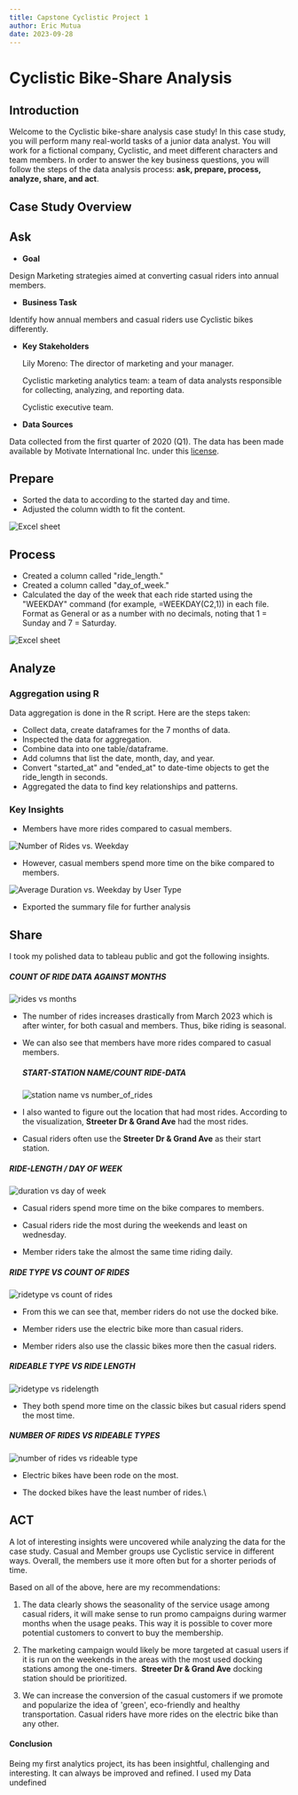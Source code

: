 ```yaml
---
title: Capstone Cyclistic Project 1
author: Eric Mutua
date: 2023-09-28
---
```


# Cyclistic Bike-Share Analysis

## Introduction

Welcome to the Cyclistic bike-share analysis case study! In this case study, you will perform many real-world tasks of a junior data analyst. You will work for a fictional company, Cyclistic, and meet different characters and team members. In order to answer the key business questions, you will follow the steps of the data analysis process: **ask, prepare, process, analyze, share, and act**.

## Case Study Overview

## Ask

-   **Goal**

Design Marketing strategies aimed at converting casual riders into annual members.

-   **Business Task**

Identify how annual members and casual riders use Cyclistic bikes differently.

-   **Key Stakeholders**

    Lily Moreno: The director of marketing and your manager.

    Cyclistic marketing analytics team: a team of data analysts responsible for collecting, analyzing, and reporting data.

    Cyclistic executive team.

-   **Data Sources**

Data collected from the first quarter of 2020 (Q1). The data has been made available by Motivate International Inc. under this [license](https://divvybikes.com/data-license-agreement).

## Prepare

-   Sorted the data to according to the started day and time.
-   Adjusted the column width to fit the content.

![Excel sheet](202301.jpg)

## Process

-   Created a column called "ride_length."
-   Created a column called "day_of_week."
-   Calculated the day of the week that each ride started using the "WEEKDAY" command (for example, =WEEKDAY(C2,1)) in each file. Format as General or as a number with no decimals, noting that 1 = Sunday and 7 = Saturday.

![Excel sheet](202301%20SORTED.jpg)

## Analyze

### Aggregation using R

Data aggregation is done in the R script. Here are the steps taken:

-   Collect data, create dataframes for the 7 months of data.
-   Inspected the data for aggregation.
-   Combine data into one table/dataframe.
-   Add columns that list the date, month, day, and year.
-   Convert "started_at" and "ended_at" to date-time objects to get the ride_length in seconds.
-   Aggregated the data to find key relationships and patterns.

### Key Insights

-   Members have more rides compared to casual members.

![Number of Rides vs. Weekday](Rplot%20no_of_rides%20vs%20weekday%20for%20user%20type.png)

-   However, casual members spend more time on the bike compared to members.

![Average Duration vs. Weekday by User Type](Rplot.jpeg)

-   Exported the summary file for further analysis

## Share

I took my polished data to tableau public and got the following insights.

##### COUNT OF RIDE DATA AGAINST MONTHS

![rides vs months](rides%20vs%20months.jpg)

-   The number of rides increases drastically from March 2023 which is after winter, for both casual and members. Thus, bike riding is seasonal.

-   We can also see that members have more rides compared to casual members.

    ##### START-STATION NAME/COUNT RIDE-DATA

    ![station name vs number_of_rides](station%20name%20vs%20no%20of%20rides.jpg)

-   I also wanted to figure out the location that had most rides. According to the visualization, **Streeter Dr & Grand Ave** had the most rides.

-   Casual riders often use the **Streeter Dr & Grand Ave** as their start station.

##### RIDE-LENGTH / DAY OF WEEK

![duration vs day of week](duration%20vs%20day%20of%20week.jpg)

-   Casual riders spend more time on the bike compares to members.

-   Casual riders ride the most during the weekends and least on wednesday.

-   Member riders take the almost the same time riding daily.

##### RIDE TYPE VS COUNT OF RIDES

![ridetype vs count of rides](ridetype%20vs%20count%20or%20rides.jpg)

-   From this we can see that, member riders do not use the docked bike.

-   Member riders use the electric bike more than casual riders.

-   Member riders also use the classic bikes more then the casual riders.

##### RIDEABLE TYPE VS RIDE LENGTH

![ridetype vs ridelength](ridetype%20vs%20ridelength.jpg)

-   They both spend more time on the classic bikes but casual riders spend the most time.

##### NUMBER OF RIDES VS RIDEABLE TYPES

![number of rides vs rideable type](number%20of%20rides%20vs%20rideable%20type.jpg)

-   Electric bikes have been rode on the most.

-   The docked bikes have the least number of rides.\

## ACT

A lot of interesting insights were uncovered while analyzing the data for the case study. Casual and Member groups use Cyclistic service in different ways. Overall, the members use it more often but for a shorter periods of time.

Based on all of the above, here are my recommendations:

1.  The data clearly shows the seasonality of the service usage among casual riders, it will make sense to run promo campaigns during warmer months when the usage peaks. This way it is possible to cover more potential customers to convert to buy the membership.

2.  The marketing campaign would likely be more targeted at casual users if it is run on the weekends in the areas with the most used docking stations among the one-timers.  **Streeter Dr & Grand Ave** docking station should be prioritized.

3.  We can increase the conversion of the casual customers if we promote and popularize the idea of 'green', eco-friendly and healthy transportation. Casual riders have more rides on the electric bike than any other.

#### Conclusion

Being my first analytics project, its has been insightful, challenging and interesting. It can always be improved and refined. I used my Data undefined
